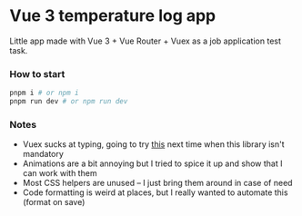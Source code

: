 # Vue 3 temperature log app
Little app made with Vue 3 + Vue Router + Vuex as a job application test task.

### How to start
```sh
pnpm i # or npm i
pnpm run dev # or npm run dev
```

### Notes
- Vuex sucks at typing, going to try [this](https://pinia.vuejs.org/introduction.html) next time when this library isn't mandatory
- Animations are a bit annoying but I tried to spice it up and show that I can work with them
- Most CSS helpers are unused – I just bring them around in case of need
- Code formatting is weird at places, but I really wanted to automate this (format on save)
